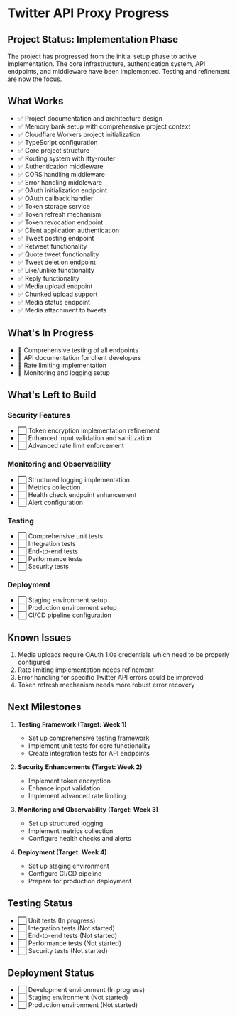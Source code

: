 # Twitter API Proxy Progress

## Project Status: Implementation Phase

The project has progressed from the initial setup phase to active implementation. The core infrastructure, authentication system, API endpoints, and middleware have been implemented. Testing and refinement are now the focus.

## What Works

- ✅ Project documentation and architecture design
- ✅ Memory bank setup with comprehensive project context
- ✅ Cloudflare Workers project initialization
- ✅ TypeScript configuration
- ✅ Core project structure
- ✅ Routing system with itty-router
- ✅ Authentication middleware
- ✅ CORS handling middleware
- ✅ Error handling middleware
- ✅ OAuth initialization endpoint
- ✅ OAuth callback handler
- ✅ Token storage service
- ✅ Token refresh mechanism
- ✅ Token revocation endpoint
- ✅ Client application authentication
- ✅ Tweet posting endpoint
- ✅ Retweet functionality
- ✅ Quote tweet functionality
- ✅ Tweet deletion endpoint
- ✅ Like/unlike functionality
- ✅ Reply functionality
- ✅ Media upload endpoint
- ✅ Chunked upload support
- ✅ Media status endpoint
- ✅ Media attachment to tweets

## What's In Progress

- 🔄 Comprehensive testing of all endpoints
- 🔄 API documentation for client developers
- 🔄 Rate limiting implementation
- 🔄 Monitoring and logging setup

## What's Left to Build

### Security Features

- ⬜ Token encryption implementation refinement
- ⬜ Enhanced input validation and sanitization
- ⬜ Advanced rate limit enforcement

### Monitoring and Observability

- ⬜ Structured logging implementation
- ⬜ Metrics collection
- ⬜ Health check endpoint enhancement
- ⬜ Alert configuration

### Testing

- ⬜ Comprehensive unit tests
- ⬜ Integration tests
- ⬜ End-to-end tests
- ⬜ Performance tests
- ⬜ Security tests

### Deployment

- ⬜ Staging environment setup
- ⬜ Production environment setup
- ⬜ CI/CD pipeline configuration

## Known Issues

1. Media uploads require OAuth 1.0a credentials which need to be properly configured
2. Rate limiting implementation needs refinement
3. Error handling for specific Twitter API errors could be improved
4. Token refresh mechanism needs more robust error recovery

## Next Milestones

1. **Testing Framework (Target: Week 1)**
   - Set up comprehensive testing framework
   - Implement unit tests for core functionality
   - Create integration tests for API endpoints

2. **Security Enhancements (Target: Week 2)**
   - Implement token encryption
   - Enhance input validation
   - Implement advanced rate limiting

3. **Monitoring and Observability (Target: Week 3)**
   - Set up structured logging
   - Implement metrics collection
   - Configure health checks and alerts

4. **Deployment (Target: Week 4)**
   - Set up staging environment
   - Configure CI/CD pipeline
   - Prepare for production deployment

## Testing Status

- ⬜ Unit tests (In progress)
- ⬜ Integration tests (Not started)
- ⬜ End-to-end tests (Not started)
- ⬜ Performance tests (Not started)
- ⬜ Security tests (Not started)

## Deployment Status

- ⬜ Development environment (In progress)
- ⬜ Staging environment (Not started)
- ⬜ Production environment (Not started)
